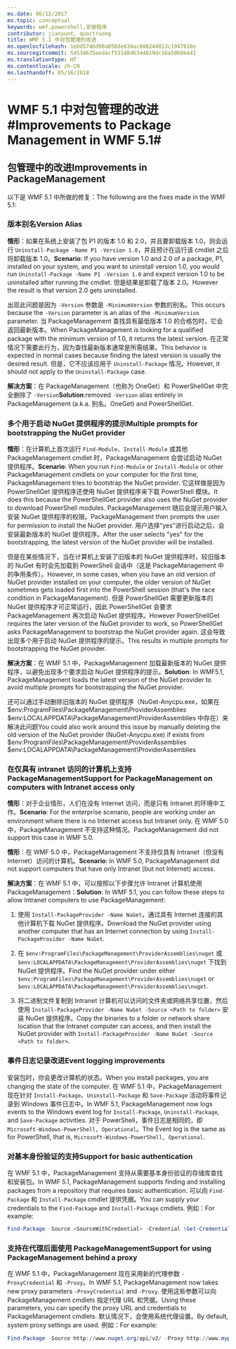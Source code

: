 ```yaml
---
ms.date: 06/12/2017
ms.topic: conceptual
keywords: wmf,powershell,安装程序
contributor: jianyunt, quoctruong
title: WMF 5.1 中对包管理的改进
ms.openlocfilehash: 1ebd574bd98a056de634ac688244813c1947618e
ms.sourcegitcommit: 54534635eedacf531d8d6344019dc16a50b8b441
ms.translationtype: HT
ms.contentlocale: zh-CN
ms.lasthandoff: 05/16/2018
---
```

# <a name="improvements-to-package-management-in-wmf-51"></a><span data-ttu-id="cbbb6-103">WMF 5.1 中对包管理的改进#</span><span class="sxs-lookup"><span data-stu-id="cbbb6-103">Improvements to Package Management in WMF 5.1#</span></span>

## <a name="improvements-in-packagemanagement"></a><span data-ttu-id="cbbb6-104">包管理中的改进</span><span class="sxs-lookup"><span data-stu-id="cbbb6-104">Improvements in PackageManagement</span></span> ##
<span data-ttu-id="cbbb6-105">以下是 WMF 5.1 中所做的修复：</span><span class="sxs-lookup"><span data-stu-id="cbbb6-105">The following are the fixes made in the WMF 5.1:</span></span>

### <a name="version-alias"></a><span data-ttu-id="cbbb6-106">版本别名</span><span class="sxs-lookup"><span data-stu-id="cbbb6-106">Version Alias</span></span>

<span data-ttu-id="cbbb6-107">**情形**：如果在系统上安装了包 P1 的版本 1.0 和 2.0，并且要卸载版本 1.0，则会运行 `Uninstall-Package -Name P1 -Version 1.0`，并且预计在运行该 cmdlet 之后将卸载版本 1.0。</span><span class="sxs-lookup"><span data-stu-id="cbbb6-107">**Scenario**: If you have version 1.0 and 2.0 of a package, P1, installed on your system, and you want to uninstall version 1.0, you would run `Uninstall-Package -Name P1 -Version 1.0` and expect version 1.0 to be uninstalled after running the cmdlet.</span></span> <span data-ttu-id="cbbb6-108">但是结果是卸载了版本 2.0。</span><span class="sxs-lookup"><span data-stu-id="cbbb6-108">However the result is that version 2.0 gets uninstalled.</span></span>

<span data-ttu-id="cbbb6-109">出现此问题是因为 `-Version` 参数是 `-MinimumVersion` 参数的别名。</span><span class="sxs-lookup"><span data-stu-id="cbbb6-109">This occurs because the `-Version` parameter is an alias of the `-MinimumVersion` parameter.</span></span> <span data-ttu-id="cbbb6-110">当 PackageManagement 查找具有最低版本 1.0 的合格包时，它会返回最新版本。</span><span class="sxs-lookup"><span data-stu-id="cbbb6-110">When PackageManagement is looking for a qualified package with the minimum version of 1.0, it returns the latest version.</span></span> <span data-ttu-id="cbbb6-111">在正常情况下需要此行为，因为查找最新版本通常是所需结果。</span><span class="sxs-lookup"><span data-stu-id="cbbb6-111">This behavior is expected in normal cases because finding the latest version is usually the desired result.</span></span> <span data-ttu-id="cbbb6-112">但是，它不应该应用于 `Uninstall-Package` 情况。</span><span class="sxs-lookup"><span data-stu-id="cbbb6-112">However, it should not apply to the `Uninstall-Package` case.</span></span>

<span data-ttu-id="cbbb6-113">**解决方案**：在 PackageManagement（也称为 OneGet）和 PowerShellGet 中完全删除了 `-Version`</span><span class="sxs-lookup"><span data-stu-id="cbbb6-113">**Solution**:removed `-Version` alias entirely in PackageManagement (a.k.a.</span></span> <span data-ttu-id="cbbb6-114">别名。</span><span class="sxs-lookup"><span data-stu-id="cbbb6-114">OneGet) and PowerShellGet.</span></span>

### <a name="multiple-prompts-for-bootstrapping-the-nuget-provider"></a><span data-ttu-id="cbbb6-115">多个用于启动 NuGet 提供程序的提示</span><span class="sxs-lookup"><span data-stu-id="cbbb6-115">Multiple prompts for bootstrapping the NuGet provider</span></span>

<span data-ttu-id="cbbb6-116">**情形**：在计算机上首次运行 `Find-Module`、`Install-Module` 或其他 PackageManagement cmdlet 时，PackageManagement 会尝试启动 NuGet 提供程序。</span><span class="sxs-lookup"><span data-stu-id="cbbb6-116">**Scenario**: When you run `Find-Module` or `Install-Module` or other PackageManagement cmdlets on your computer for the first time, PackageManagement tries to bootstrap the NuGet provider.</span></span> <span data-ttu-id="cbbb6-117">它这样做是因为 PowerShellGet 提供程序还使用 NuGet 提供程序来下载 PowerShell 模块。</span><span class="sxs-lookup"><span data-stu-id="cbbb6-117">It does this because the PowerShellGet provider also uses the NuGet provider to download PowerShell modules.</span></span> <span data-ttu-id="cbbb6-118">PackageManagement 随后会提示用户输入安装 NuGet 提供程序的权限。</span><span class="sxs-lookup"><span data-stu-id="cbbb6-118">PackageManagement then prompts the user for permission to install the NuGet provider.</span></span> <span data-ttu-id="cbbb6-119">用户选择“yes”进行启动之后，会安装最新版本的 NuGet 提供程序。</span><span class="sxs-lookup"><span data-stu-id="cbbb6-119">After the user selects "yes" for the bootstrapping, the latest version of the NuGet provider will be installed.</span></span>

<span data-ttu-id="cbbb6-120">但是在某些情况下，当在计算机上安装了旧版本的 NuGet 提供程序时，较旧版本的 NuGet 有时会先加载到 PowerShell 会话中（这是 PackageManagement 中的争用条件）。</span><span class="sxs-lookup"><span data-stu-id="cbbb6-120">However, in some cases, when you have an old version of NuGet provider installed on your computer, the older version of NuGet sometimes gets loaded first into the PowerShell session (that's the race condition in PackageManagement).</span></span> <span data-ttu-id="cbbb6-121">但是 PowerShellGet 需要更新版本的 NuGet 提供程序才可正常运行，因此 PowerShellGet 会要求 PackageManagement 再次启动 NuGet 提供程序。</span><span class="sxs-lookup"><span data-stu-id="cbbb6-121">However PowerShellGet requires the later version of the NuGet provider to work, so PowerShellGet asks PackageManagement to bootstrap the NuGet provider again.</span></span> <span data-ttu-id="cbbb6-122">这会导致出现多个用于启动 NuGet 提供程序的提示。</span><span class="sxs-lookup"><span data-stu-id="cbbb6-122">This results in multiple prompts for bootstrapping the NuGet provider.</span></span>

<span data-ttu-id="cbbb6-123">**解决方案**：在 WMF 5.1 中，PackageManagement 加载最新版本的 NuGet 提供程序，以避免出现多个要求启动 NuGet 提供程序的提示。</span><span class="sxs-lookup"><span data-stu-id="cbbb6-123">**Solution**: In WMF5.1, PackageManagement loads the latest version of the NuGet provider to avoid multiple prompts for bootstrapping the NuGet provider.</span></span>

<span data-ttu-id="cbbb6-124">还可以通过手动删除旧版本的 NuGet 提供程序（NuGet-Anycpu.exe，如果在 $env:ProgramFiles\PackageManagement\ProviderAssemblies $env:LOCALAPPDATA\PackageManagement\ProviderAssemblies 中存在）来解决此问题</span><span class="sxs-lookup"><span data-stu-id="cbbb6-124">You could also work around this issue by manually deleting the old version of the NuGet provider (NuGet-Anycpu.exe) if exists from $env:ProgramFiles\PackageManagement\ProviderAssemblies $env:LOCALAPPDATA\PackageManagement\ProviderAssemblies</span></span>


### <a name="support-for-packagemanagement-on-computers-with-intranet-access-only"></a><span data-ttu-id="cbbb6-125">在仅具有 intranet 访问的计算机上支持 PackageManagement</span><span class="sxs-lookup"><span data-stu-id="cbbb6-125">Support for PackageManagement on computers with Intranet access only</span></span>

<span data-ttu-id="cbbb6-126">**情形**：对于企业情形，人们在没有 Internet 访问，而是只有 Intranet 的环境中工作。</span><span class="sxs-lookup"><span data-stu-id="cbbb6-126">**Scenario**: For the enterprise scenario, people are working under an environment where there is no Internet access but Intranet only.</span></span> <span data-ttu-id="cbbb6-127">在 WMF 5.0 中，PackageManagement 不支持这种情况。</span><span class="sxs-lookup"><span data-stu-id="cbbb6-127">PackageManagement did not support this case in WMF 5.0.</span></span>

<span data-ttu-id="cbbb6-128">**情形**：在 WMF 5.0 中，PackageManagement 不支持仅具有 Intranet（但没有 Internet）访问的计算机。</span><span class="sxs-lookup"><span data-stu-id="cbbb6-128">**Scenario**: In WMF 5.0, PackageManagement did not support computers that have only Intranet (but not Internet) access.</span></span>

<span data-ttu-id="cbbb6-129">**解决方案**：在 WMF 5.1 中，可以按照以下步骤允许 Intranet 计算机使用 PackageManagement：</span><span class="sxs-lookup"><span data-stu-id="cbbb6-129">**Solution**: In WMF 5.1, you can follow these steps to allow Intranet computers to use PackageManagement:</span></span>

1. <span data-ttu-id="cbbb6-130">使用 `Install-PackageProvider -Name NuGet`，通过具有 Internet 连接的其他计算机下载 NuGet 提供程序。</span><span class="sxs-lookup"><span data-stu-id="cbbb6-130">Download the NuGet provider using another computer that has an Internet connection by using `Install-PackageProvider -Name NuGet`.</span></span>

2. <span data-ttu-id="cbbb6-131">在 `$env:ProgramFiles\PackageManagement\ProviderAssemblies\nuget` 或 `$env:LOCALAPPDATA\PackageManagement\ProviderAssemblies\nuget` 下找到 NuGet 提供程序。</span><span class="sxs-lookup"><span data-stu-id="cbbb6-131">Find the NuGet provider under either `$env:ProgramFiles\PackageManagement\ProviderAssemblies\nuget`  or  `$env:LOCALAPPDATA\PackageManagement\ProviderAssemblies\nuget`.</span></span>

3. <span data-ttu-id="cbbb6-132">将二进制文件复制到 Intranet 计算机可以访问的文件夹或网络共享位置，然后使用 `Install-PackageProvider -Name NuGet -Source <Path to folder>` 安装 NuGet 提供程序。</span><span class="sxs-lookup"><span data-stu-id="cbbb6-132">Copy the binaries to a folder or network share location that the Intranet computer can access, and then install the NuGet provider with `Install-PackageProvider -Name NuGet -Source <Path to folder>`.</span></span>


### <a name="event-logging-improvements"></a><span data-ttu-id="cbbb6-133">事件日志记录改进</span><span class="sxs-lookup"><span data-stu-id="cbbb6-133">Event logging improvements</span></span>

<span data-ttu-id="cbbb6-134">安装包时，你会更改计算机的状态。</span><span class="sxs-lookup"><span data-stu-id="cbbb6-134">When you install packages, you are changing the state of the computer.</span></span> <span data-ttu-id="cbbb6-135">在 WMF 5.1 中，PackageManagement 现在针对 `Install-Package`、`Uninstall-Package` 和 `Save-Package` 活动将事件记录到 Windows 事件日志中。</span><span class="sxs-lookup"><span data-stu-id="cbbb6-135">In WMF 5.1, PackageManagement now logs events to the Windows event log for `Install-Package`, `Uninstall-Package`, and `Save-Package` activities.</span></span> <span data-ttu-id="cbbb6-136">对于 PowerShell，事件日志是相同的，即 `Microsoft-Windows-PowerShell, Operational`。</span><span class="sxs-lookup"><span data-stu-id="cbbb6-136">The Event log  is the same as for PowerShell, that is, `Microsoft-Windows-PowerShell, Operational`.</span></span>

### <a name="support-for-basic-authentication"></a><span data-ttu-id="cbbb6-137">对基本身份验证的支持</span><span class="sxs-lookup"><span data-stu-id="cbbb6-137">Support for basic authentication</span></span>

<span data-ttu-id="cbbb6-138">在 WMF 5.1 中，PackageManagement 支持从需要基本身份验证的存储库查找和安装包。</span><span class="sxs-lookup"><span data-stu-id="cbbb6-138">In WMF 5.1, PackageManagement supports finding and installing packages from a repository that requires basic authentication.</span></span> <span data-ttu-id="cbbb6-139">可以向 `Find-Package` 和 `Install-Package` cmdlet 提供凭据。</span><span class="sxs-lookup"><span data-stu-id="cbbb6-139">You can supply your credentials to the `Find-Package` and `Install-Package` cmdlets.</span></span> <span data-ttu-id="cbbb6-140">例如：</span><span class="sxs-lookup"><span data-stu-id="cbbb6-140">For example:</span></span>

``` PowerShell
Find-Package -Source <SourceWithCredential> -Credential (Get-Credential)
```
### <a name="support-for-using-packagemanagement-behind-a-proxy"></a><span data-ttu-id="cbbb6-141">支持在代理后面使用 PackageManagement</span><span class="sxs-lookup"><span data-stu-id="cbbb6-141">Support for using PackageManagement behind a proxy</span></span>

<span data-ttu-id="cbbb6-142">在 WMF 5.1 中，PackageManagement 现在采用新的代理参数 `-ProxyCredential` 和 `-Proxy`。</span><span class="sxs-lookup"><span data-stu-id="cbbb6-142">In WMF 5.1, PackageManagement now takes new proxy parameters `-ProxyCredential` and `-Proxy`.</span></span> <span data-ttu-id="cbbb6-143">使用这些参数可以向 PackageManagement cmdlets 指定代理 URL 和凭据。</span><span class="sxs-lookup"><span data-stu-id="cbbb6-143">Using these parameters, you can specify the proxy URL and credentials to PackageManagement cmdlets.</span></span> <span data-ttu-id="cbbb6-144">默认情况下，会使用系统代理设置。</span><span class="sxs-lookup"><span data-stu-id="cbbb6-144">By default, system proxy settings are used.</span></span> <span data-ttu-id="cbbb6-145">例如：</span><span class="sxs-lookup"><span data-stu-id="cbbb6-145">For example:</span></span>

``` PowerShell
Find-Package -Source http://www.nuget.org/api/v2/ -Proxy http://www.myproxyserver.com -ProxyCredential (Get-Credential)
```
